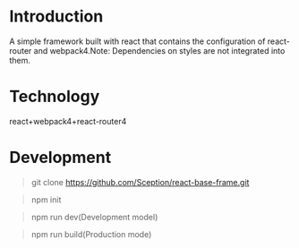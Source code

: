 # Introduction
A simple framework built with react that contains the configuration of react-router and webpack4.Note: Dependencies on styles are not integrated into them.
# Technology
react+webpack4+react-router4
# Development
> git clone https://github.com/Sception/react-base-frame.git

> npm init

> npm run dev(Development model)

> npm run build(Production mode)
